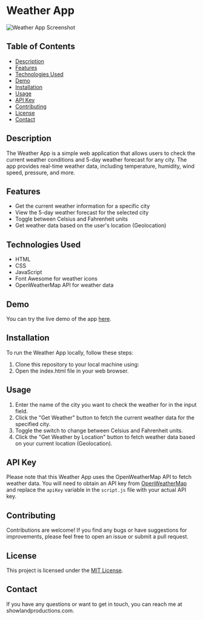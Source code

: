 # Weather App

![Weather App Screenshot](app_screenshot.png)

## Table of Contents

- [Description](#description)
- [Features](#features)
- [Technologies Used](#technologies-used)
- [Demo](#demo)
- [Installation](#installation)
- [Usage](#usage)
- [API Key](#api-key)
- [Contributing](#contributing)
- [License](#license)
- [Contact](#contact)

## Description

The Weather App is a simple web application that allows users to check the current weather conditions and 5-day weather forecast for any city. The app provides real-time weather data, including temperature, humidity, wind speed, pressure, and more.

## Features

- Get the current weather information for a specific city
- View the 5-day weather forecast for the selected city
- Toggle between Celsius and Fahrenheit units
- Get weather data based on the user's location (Geolocation)

## Technologies Used

- HTML
- CSS
- JavaScript
- Font Awesome for weather icons
- OpenWeatherMap API for weather data

## Demo

You can try the live demo of the app [here](https://your-weather-app-url).

## Installation

To run the Weather App locally, follow these steps:

1. Clone this repository to your local machine using:
2. Open the index.html file in your web browser.

## Usage

1. Enter the name of the city you want to check the weather for in the input field.
2. Click the "Get Weather" button to fetch the current weather data for the specified city.
3. Toggle the switch to change between Celsius and Fahrenheit units.
4. Click the "Get Weather by Location" button to fetch weather data based on your current location (Geolocation).

## API Key

Please note that this Weather App uses the OpenWeatherMap API to fetch weather data. You will need to obtain an API key from [OpenWeatherMap](https://openweathermap.org/) and replace the `apiKey` variable in the `script.js` file with your actual API key.

## Contributing

Contributions are welcome! If you find any bugs or have suggestions for improvements, please feel free to open an issue or submit a pull request.

## License

This project is licensed under the [MIT License](LICENSE).

## Contact

If you have any questions or want to get in touch, you can reach me at showlandproductions.com.

